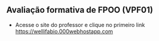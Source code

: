 Avaliação formativa de FPOO (VPF01)
--------------
- Acesse o site do professor e clique no primeiro link
https://wellifabio.000webhostapp.com